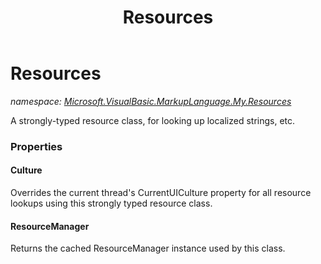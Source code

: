 ﻿---
title: Resources
---

# Resources
_namespace: [Microsoft.VisualBasic.MarkupLanguage.My.Resources](N-Microsoft.VisualBasic.MarkupLanguage.My.Resources.html)_

A strongly-typed resource class, for looking up localized strings, etc.




### Properties

#### Culture
Overrides the current thread's CurrentUICulture property for all
 resource lookups using this strongly typed resource class.
#### ResourceManager
Returns the cached ResourceManager instance used by this class.
